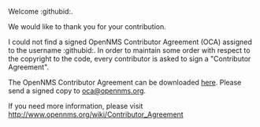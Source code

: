 Welcome :githubid:.

We would like to thank you for your contribution.

I could not find a signed OpenNMS Contributor Agreement (OCA) assigned to the username :githubid:.
In order to maintain some order with respect to the copyright to the code,
every contributor is asked to sign a "Contributor Agreement".

The OpenNMS Contributor Agreement can be downloaded [here](http://www.opennms.org/documentation/ContributorAgreement.pdf).
Please send a signed copy to oca@opennms.org.

If you need more information, please visit http://www.opennms.org/wiki/Contributor_Agreement